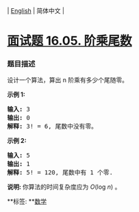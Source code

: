 | [English](README_EN.md) | 简体中文 |

# [面试题 16.05. 阶乘尾数](https://leetcode-cn.com/problems/factorial-zeros-lcci)
 ### 题目描述
<p>设计一个算法，算出 n 阶乘有多少个尾随零。</p>

<p><strong>示例 1:</strong></p>

<pre><strong>输入:</strong> 3
<strong>输出:</strong> 0
<strong>解释:</strong>&nbsp;3! = 6, 尾数中没有零。</pre>

<p><strong>示例&nbsp;2:</strong></p>

<pre><strong>输入:</strong> 5
<strong>输出:</strong> 1
<strong>解释:</strong>&nbsp;5! = 120, 尾数中有 1 个零.</pre>

<p><strong>说明: </strong>你算法的时间复杂度应为&nbsp;<em>O</em>(log&nbsp;<em>n</em>)<em>&nbsp;</em>。</p>

**标签:	**[数学](https://leetcode-cn.com/tag/math) 